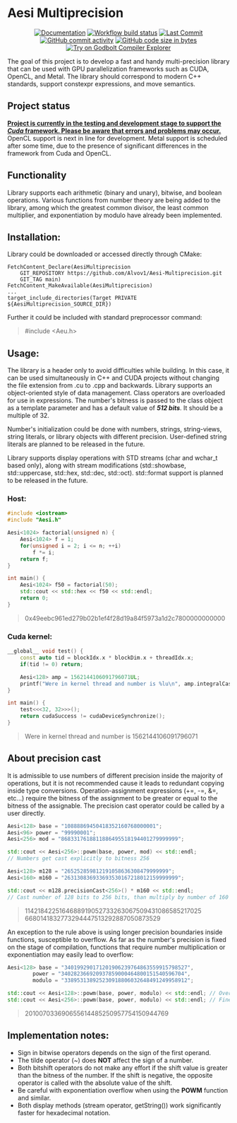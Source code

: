 Aesi Multiprecision 
==================

<p align="center">
    <a href="https://alvov1.github.io/Aesi-Multiprecision/">
        <img src="https://img.shields.io/badge/Documentation-8A2BE2" alt="Documentation"></a>
    <a href="https://github.com/Alvov1/Aesi-Multiprecision/actions/workflows/gtest_multiple_platforms.yml">
        <img src="https://img.shields.io/github/actions/workflow/status/Alvov1/Aesi-Multiprecision/gtest_multiple_platforms.yml" alt="Workflow build status"/></a>
    <a href="https://github.com/Alvov1/Aesi-Multiprecision/actions">
        <img src="https://img.shields.io/github/last-commit/alvov1/Aesi-Multiprecision" alt="Last Commit"></a>
    <a href="https://github.com/Alvov1/Aesi-Multiprecision/commits/main/">
        <img src="https://img.shields.io/github/commit-activity/y/Alvov1/Aesi-Multiprecision" alt="GitHub commit activity" /></a>
    <a href="https://github.com/Alvov1/Aesi-Multiprecision">
        <img src="https://img.shields.io/github/languages/code-size/Alvov1/Aesi-Multiprecision" alt="GitHub code size in bytes" /></a>
    <a href="https://google.com" >
        <img src="https://img.shields.io/badge/try%20on-godbolt-green" alt="Try on Godbolt Compiler Explorer"/></a>
</p>

The goal of this project is to develop a fast and handy multi-precision library that can be used with GPU parallelization frameworks such as CUDA, OpenCL, and Metal. The library should correspond to modern C++ standards, support constexpr expressions, and move semantics.

## Project status
<u>__Project is currently in the testing and development stage to support the *Cuda* framework. Please be aware that errors and problems may occur.__</u> OpenCL support is next in line for development. Metal support is scheduled after some time, due to the presence of significant differences in the framework from Cuda and OpenCL.

## Functionality
Library supports each arithmetic (binary and unary), bitwise, and boolean operations. Various functions from number theory are being added to the library, among which the greatest common divisor, the least common multiplier, and exponentiation by modulo have already been implemented.

## Installation:
Library could be downloaded or accessed directly through CMake:
```include(FetchContent)
FetchContent_Declare(AesiMultiprecision
    GIT_REPOSITORY https://github.com/Alvov1/Aesi-Multiprecision.git
    GIT_TAG main)
FetchContent_MakeAvailable(AesiMultiprecision)
...
target_include_directories(Target PRIVATE ${AesiMultiprecision_SOURCE_DIR})
```
Further it could be included with standard preprocessor command:
> #include <Aeu.h>

## Usage:
The library is a header only to avoid difficulties while building. In this case, it can be used simultaneously in C++ and CUDA projects without changing the file extension from .cu to .cpp and backwards. Library supports an object-oriented style of data management. Class operators are overloaded for use in expressions. The number's bitness is passed to the class object as a template parameter and has a default value of __*512 bits*__. It should be a multiple of 32.

Number's initialization could be done with numbers, strings, string-views, string literals, or library objects with different precision. User-defined string literals are planned to be released in the future.

Library supports display operations with STD streams (char and wchar_t based only), along with stream modifications (std::showbase, std::uppercase, std::hex, std::dec, std::oct). std::format support is planned to be released in the future.

### Host:
```cpp
#include <iostream>
#include "Aesi.h"

Aesi<1024> factorial(unsigned n) {
    Aesi<1024> f = 1;
    for(unsigned i = 2; i <= n; ++i)
        f *= i;
    return f;
}

int main() {
    Aesi<1024> f50 = factorial(50);
    std::cout << std::hex << f50 << std::endl;
    return 0;
}
```
> 0x49eebc961ed279b02b1ef4f28d19a84f5973a1d2c7800000000000

### Cuda kernel:
```cpp
__global__ void test() {
    const auto tid = blockIdx.x * blockDim.x + threadIdx.x;
    if(tid != 0) return;

    Aesi<128> amp = 1562144106091796071UL;
    printf("Were in kernel thread and number is %lu\n", amp.integralCast<unsigned long>());
}

int main() {
    test<<<32, 32>>>();
    return cudaSuccess != cudaDeviceSynchronize();
}
```
> Were in kernel thread and number is 1562144106091796071

## About precision cast
It is admissible to use numbers of different precision inside the majority of operations, but it is not recommended cause it leads to redundant copying inside type conversions. Operation-assignment expressions (+=, -=, &=, etc...) require the bitness of the assignment to be greater or equal to the bitness of the assignable. The precision cast operator could be called by a user directly.

```cpp
Aesi<128> base = "10888869450418352160768000001";
Aesi<96> power = "99990001";
Aesi<256> mod = "8683317618811886495518194401279999999";

std::cout << Aesi<256>::powm(base, power, mod) << std::endl;
// Numbers get cast explicitly to bitness 256 

Aesi<128> m128 = "265252859812191058636308479999999";
Aesi<160> m160 = "263130836933693530167218012159999999";

std::cout << m128.precisionCast<256>() * m160 << std::endl; 
// Cast number of 128 bits to 256 bits, than multiply by number of 160 bits
```
> 1142184225164688919052733263067509431086585217025      6680141832773294447513292887050873529

An exception to the rule above is using longer precision boundaries inside functions, susceptible to overflow. As far as the number's precision is fixed on the stage of compilation, functions that require number multiplication or exponentiation may easily lead to overflow:
```cpp
Aesi<128> base = "340199290171201906239764863559915798527",
        power = "340282366920937859000464800151540596704",
        modulo = "338953138925230918806032648491249958912";

std::cout << Aesi<128>::powm(base, power, modulo) << std::endl; // Overflow !!!
std::cout << Aesi<256>::powm(base, power, modulo) << std::endl; // Fine
```
> 201007033690655614485250957754150944769

## Implementation notes:
- Sign in bitwise operators depends on the sign of the first operand.
- The tilde operator (~) does __NOT__ affect the sign of a number.
- Both bitshift operators do not make any effort if the shift value is greater than the bitness of the number. If the shift is negative, the opposite operator is called with the absolute value of the shift. 
- Be careful with exponentiation overflow when using the __POWM__ function and similar.  
- Both display methods (stream operator, getString()) work significantly faster for hexadecimal notation.
